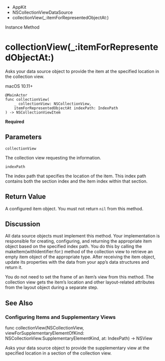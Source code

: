 

- AppKit
- NSCollectionViewDataSource
-  collectionView(\_:itemForRepresentedObjectAt:) 

Instance Method

# collectionView(\_:itemForRepresentedObjectAt:)

Asks your data source object to provide the item at the specified location in the collection view.

macOS 10.11+

``` source
@MainActor
func collectionView(
    _ collectionView: NSCollectionView,
    itemForRepresentedObjectAt indexPath: IndexPath
) -> NSCollectionViewItem
```

**Required**

## Parameters 

`collectionView`  

The collection view requesting the information.

`indexPath`  

The index path that specifies the location of the item. This index path contains both the section index and the item index within that section.

## Return Value

A configured item object. You must not return `nil` from this method.

## Discussion

All data source objects must implement this method. Your implementation is responsible for creating, configuring, and returning the appropriate item object based on the specified index path. You do this by calling the makeItem(withIdentifier:for:) method of the collection view to retrieve an empty item object of the appropriate type. After receiving the item object, update its properties with the data from your app’s data structures and return it.

You do not need to set the frame of an item’s view from this method. The collection view gets the item’s location and other layout-related attributes from the layout object during a separate step.

## See Also

### Configuring Items and Supplementary Views

func collectionView(NSCollectionView, viewForSupplementaryElementOfKind: NSCollectionView.SupplementaryElementKind, at: IndexPath) -> NSView

Asks your data source object to provide the supplementary view at the specified location in a section of the collection view.

